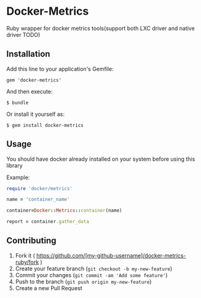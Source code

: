 # Docker-Metrics

Ruby wrapper for docker metrics tools(support both LXC driver and native driver TODO)

## Installation

Add this line to your application's Gemfile:

    gem 'docker-metrics'

And then execute:

    $ bundle

Or install it yourself as:

    $ gem install docker-metrics

## Usage

You should have docker already installed on your system before using this library

Example:

``` ruby
require 'docker/metrics'

name = 'container_name'

container=Docker::Metrics::container(name)

report = container.gather_data

```

## Contributing

1. Fork it ( https://github.com/[my-github-username]/docker-metrics-ruby/fork )
2. Create your feature branch (`git checkout -b my-new-feature`)
3. Commit your changes (`git commit -am 'Add some feature'`)
4. Push to the branch (`git push origin my-new-feature`)
5. Create a new Pull Request

